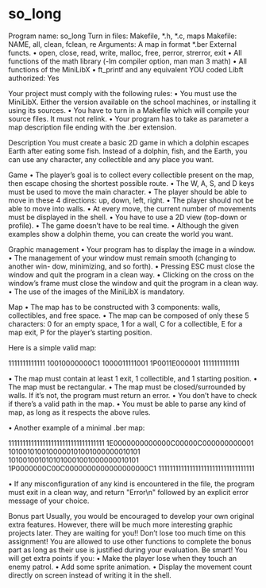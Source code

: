 # so_long
Program name: so_long
Turn in files: Makefile, *.h, *.c, maps
Makefile: NAME, all, clean, fclean, re
Arguments: A map in format *.ber
External functs.
• open, close, read, write, malloc, free, perror, strerror, exit
• All functions of the math library (-lm compiler option, man man 3 math)
• All functions of the MiniLibX
• ft_printf and any equivalent YOU coded
Libft authorized: Yes

Your project must comply with the following rules:
• You must use the MiniLibX. Either the version available on the school machines, or installing it using its sources.
• You have to turn in a Makefile which will compile your source files. It must not relink.
• Your program has to take as parameter a map description file ending with the .ber extension.

Description
You must create a basic 2D game in which a dolphin
escapes Earth after eating some fish.  Instead of
a dolphin, fish, and the Earth, you can use any
character, any collectible and any place you want.

Game
• The player’s goal is to collect every collectible present on the map, then escape chosing the shortest possible route.
• The W, A, S, and D keys must be used to move the main character.
• The player should be able to move in these 4 directions: up, down, left, right.
• The player should not be able to move into walls.
• At every move, the current number of movements must be displayed in the shell.
• You have to use a 2D view (top-down or profile).
• The game doesn’t have to be real time.
• Although the given examples show a dolphin theme, you can create the world you want.

Graphic management
• Your program has to display the image in a window.
• The management of your window must remain smooth (changing to another win-
dow, minimizing, and so forth).
• Pressing ESC must close the window and quit the program in a clean way.
• Clicking on the cross on the window’s frame must close the window and quit the program in a clean way.
• The use of the images of the MiniLibX is mandatory.

Map
• The map has to be constructed with 3 components: walls, collectibles, and free
space.
• The map can be composed of only these 5 characters: 0 for an empty space,
1 for a wall,
C for a collectible,
E for a map exit,
P for the player’s starting position.

Here is a simple valid map:

1111111111111
10010000000C1
1000011111001
1P0011E000001
1111111111111

• The map must contain at least 1 exit, 1 collectible, and 1 starting position.
• The map must be rectangular.
• The map must be closed/surrounded by walls. If it’s not, the program must return an error.
• You don’t have to check if there’s a valid path in the map.
• You must be able to parse any kind of map, as long as it respects the above rules.

• Another example of a minimal .ber map:

1111111111111111111111111111111111
1E0000000000000C00000C000000000001
1010010100100000101001000000010101
1010010010101010001001000000010101
1P0000000C00C0000000000000000000C1
1111111111111111111111111111111111

• If any misconfiguration of any kind is encountered in the file, the program must exit in a clean way, and return "Error\n" followed by an explicit error message of your choice.

Bonus part
Usually, you would be encouraged to develop your own original extra features. However, there will be much more interesting graphic projects later. They are waiting for you!! Don’t lose too much time on this assignment!
You are allowed to use other functions to complete the bonus part as long as their use is justified during your evaluation. Be smart!
You will get extra points if you:
• Make the player lose when they touch an enemy patrol.
• Add some sprite animation.
• Display the movement count directly on screen instead of writing it in the shell.
